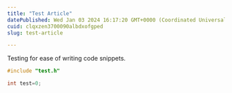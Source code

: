 ```yaml
---
title: "Test Article"
datePublished: Wed Jan 03 2024 16:17:20 GMT+0000 (Coordinated Universal Time)
cuid: clqxzen3700090albdxofgped
slug: test-article

---
```


Testing for ease of writing code snippets.

```cpp
#include "test.h"

int test=0;
```